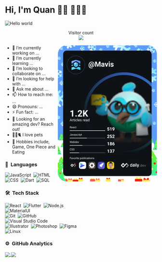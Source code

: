 # Hi, I'm Quan 👋🏾 👩🏾‍💻
<img src="https://raw.githubusercontent.com/sagar-viradiya/sagar-viradiya/master/resources/banner.png" alt="Hello world">

<p align="center"> 
  Visitor count<br>
  <img src="https://profile-counter.glitch.me/Mavis2103/count.svg" />
</p>

<a href="https://app.daily.dev/Mavis"><img src="https://github.com/Mavis2103/Mavis2103/blob/main/devcard.svg" height="450" alt="Quân Trần's Dev Card" align="right"/></a>

- 🔭 I’m currently working on ...
- 🌱 I’m currently learning ...
- 👯 I’m looking to collaborate on ...
- 🤔 I’m looking for help with ...
- 💬 Ask me about ...
- 📫 How to reach me: ...
- 😄 Pronouns: ...
- ⚡ Fun fact: ...
- 🚀 Looking for an amazing dev? Reach out!
- 🐕‍🦺🐈 I love pets
- 🙉 Hobbies include, Game, One Piece and Eating

### 🧠 &nbsp;Languages
![JavaScript](https://img.shields.io/badge/-JavaScript-05122A?style=flat&logo=javascript)&nbsp;
![HTML](https://img.shields.io/badge/-HTML-05122A?style=flat&logo=HTML5)&nbsp;
![CSS](https://img.shields.io/badge/-CSS-05122A?style=flat&logo=CSS3&logoColor=1572B6)&nbsp;
![Dart](https://img.shields.io/badge/-Dart-05122A?style=flat&logo=Dart)&nbsp;
![SQL](https://img.shields.io/badge/-SQL-05122A?style=flat&logo=MySQL)&nbsp;

### 🛠 &nbsp;Tech Stack
![React](https://img.shields.io/badge/-React-05122A?style=flat&logo=react)&nbsp;
![Flutter](https://img.shields.io/badge/-Flutter-05122A?style=flat&logo=Flutter)&nbsp;
![Node.js](https://img.shields.io/badge/-Node.js-05122A?style=flat&logo=node.js)&nbsp;\
![MaterialUI](https://img.shields.io/badge/-Material%20Ui-05122A?style=flat&logo=mui)&nbsp;\
![Git](https://img.shields.io/badge/-Git-05122A?style=flat&logo=git)&nbsp;
![GitHub](https://img.shields.io/badge/-GitHub-05122A?style=flat&logo=github)&nbsp;\
![Visual Studio Code](https://img.shields.io/badge/-Visual%20Studio%20Code-05122A?style=flat&logo=visual-studio-code&logoColor=007ACC)&nbsp;\
![Illustrator](https://img.shields.io/badge/-Illustrator-05122A?style=flat&logo=adobe-illustrator)&nbsp;
![Photoshop](https://img.shields.io/badge/-Photoshop-05122A?style=flat&logo=adobe-photoshop)&nbsp;
![Figma](https://img.shields.io/badge/-Figma-05122A?style=flat&logo=figma)&nbsp;\
![Linux](https://img.shields.io/badge/-Linux-05122A?style=flat&logo=Linux)&nbsp;


<!-- - 🚨 My daily blog [Daily Dev Tips](https://daily-dev-tips.com/) -->

### ⚙️ &nbsp;GitHub Analytics
<a href="https://github.com/AVS1508">
<img height="170em" align="center" src="https://github-readme-stats.vercel.app/api?username=Mavis2103&show_icons=true&theme=algolia&include_all_commits=true&count_private=true" />
<img height="170em" align="center" src="https://github-readme-stats.vercel.app/api/top-langs/?username=Mavis2103&langs_count=4&layout=compact&langs_count=8&theme=algolia"/>
</a>
